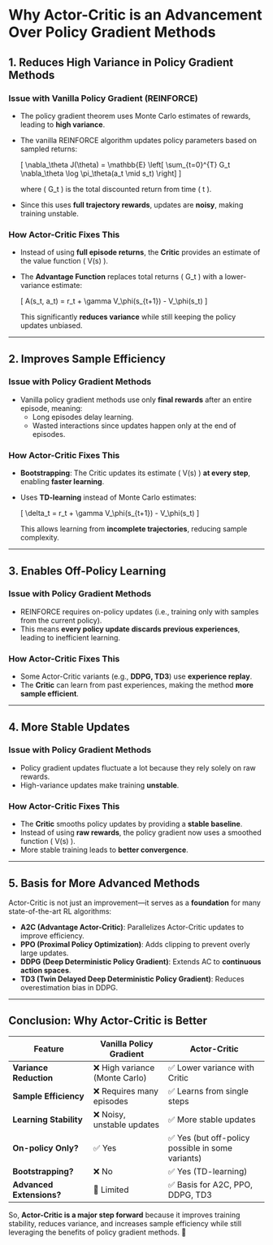 
# Why Actor-Critic is an Advancement Over Policy Gradient Methods

## **1. Reduces High Variance in Policy Gradient Methods**
### **Issue with Vanilla Policy Gradient (REINFORCE)**
- The policy gradient theorem uses Monte Carlo estimates of rewards, leading to **high variance**.
- The vanilla REINFORCE algorithm updates policy parameters based on sampled returns:

  \[
  \nabla_\theta J(\theta) = \mathbb{E} \left[ \sum_{t=0}^{T} G_t \nabla_\theta \log \pi_\theta(a_t \mid s_t) \right]
  \]

  where \( G_t \) is the total discounted return from time \( t \).

- Since this uses **full trajectory rewards**, updates are **noisy**, making training unstable.

### **How Actor-Critic Fixes This**
- Instead of using **full episode returns**, the **Critic** provides an estimate of the value function \( V(s) \).
- The **Advantage Function** replaces total returns \( G_t \) with a lower-variance estimate:

  \[
  A(s_t, a_t) = r_t + \gamma V_\phi(s_{t+1}) - V_\phi(s_t)
  \]

  This significantly **reduces variance** while still keeping the policy updates unbiased.

---

## **2. Improves Sample Efficiency**
### **Issue with Policy Gradient Methods**
- Vanilla policy gradient methods use only **final rewards** after an entire episode, meaning:
  - Long episodes delay learning.
  - Wasted interactions since updates happen only at the end of episodes.

### **How Actor-Critic Fixes This**
- **Bootstrapping**: The Critic updates its estimate \( V(s) \) **at every step**, enabling **faster learning**.
- Uses **TD-learning** instead of Monte Carlo estimates:

  \[
  \delta_t = r_t + \gamma V_\phi(s_{t+1}) - V_\phi(s_t)
  \]

  This allows learning from **incomplete trajectories**, reducing sample complexity.

---

## **3. Enables Off-Policy Learning**
### **Issue with Policy Gradient Methods**
- REINFORCE requires on-policy updates (i.e., training only with samples from the current policy).
- This means **every policy update discards previous experiences**, leading to inefficient learning.

### **How Actor-Critic Fixes This**
- Some Actor-Critic variants (e.g., **DDPG, TD3**) use **experience replay**.
- The **Critic** can learn from past experiences, making the method **more sample efficient**.

---

## **4. More Stable Updates**
### **Issue with Policy Gradient Methods**
- Policy gradient updates fluctuate a lot because they rely solely on raw rewards.
- High-variance updates make training **unstable**.

### **How Actor-Critic Fixes This**
- The **Critic** smooths policy updates by providing a **stable baseline**.
- Instead of using **raw rewards**, the policy gradient now uses a smoothed function \( V(s) \).
- More stable training leads to **better convergence**.

---

## **5. Basis for More Advanced Methods**
Actor-Critic is not just an improvement—it serves as a **foundation** for many state-of-the-art RL algorithms:

- **A2C (Advantage Actor-Critic)**: Parallelizes Actor-Critic updates to improve efficiency.
- **PPO (Proximal Policy Optimization)**: Adds clipping to prevent overly large updates.
- **DDPG (Deep Deterministic Policy Gradient)**: Extends AC to **continuous action spaces**.
- **TD3 (Twin Delayed Deep Deterministic Policy Gradient)**: Reduces overestimation bias in DDPG.

---

## **Conclusion: Why Actor-Critic is Better**

| **Feature**                | **Vanilla Policy Gradient** | **Actor-Critic** |
|----------------------------|----------------------------|------------------|
| **Variance Reduction**     | ❌ High variance (Monte Carlo) | ✅ Lower variance with Critic |
| **Sample Efficiency**      | ❌ Requires many episodes | ✅ Learns from single steps |
| **Learning Stability**     | ❌ Noisy, unstable updates | ✅ More stable updates |
| **On-policy Only?**        | ✅ Yes | ✅ Yes (but off-policy possible in some variants) |
| **Bootstrapping?**         | ❌ No | ✅ Yes (TD-learning) |
| **Advanced Extensions?**   | 🚫 Limited | ✅ Basis for A2C, PPO, DDPG, TD3 |

So, **Actor-Critic is a major step forward** because it improves training stability, reduces variance, and increases sample efficiency while still leveraging the benefits of policy gradient methods. 🚀
